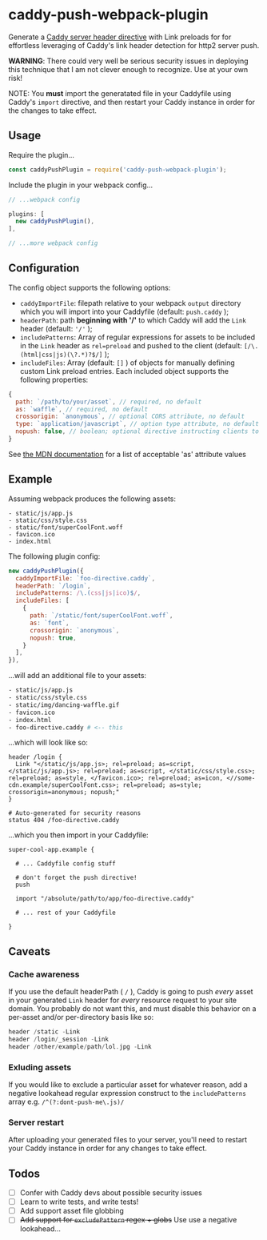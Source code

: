 # caddy-push-webpack-plugin
Generate a [Caddy server header directive](https://caddyserver.com/docs/header) with Link preloads for for effortless leveraging of Caddy's link header detection for http2 server push.

**WARNING**: There could very well be serious security issues in deploying this technique that I am not clever enough to recognize. Use at your own risk!

NOTE: You **must** import the generatated file in your Caddyfile using Caddy's `import` directive, and then restart your Caddy instance in order for the changes to take effect.


## Usage

Require the plugin...

````javascript
const caddyPushPlugin = require('caddy-push-webpack-plugin');
````

Include the plugin in your webpack config...

````javascript
// ...webpack config

plugins: [
  new caddyPushPlugin(),
],

// ...more webpack config
````

## Configuration

The config object supports the following options:

* `caddyImportFile`: filepath relative to your webpack `output` directory which you will import into your Caddyfile (default: `push.caddy` );
* `headerPath`: path **beginning with '/'** to which Caddy will add the `Link` header (default: `'/'` );
* `includePatterns`: Array of regular expressions for assets to be included in the `Link` header as `rel=preload` and pushed to the client (default: `[/\.(html|css|js)(\?.*)?$/]` );
* `includeFiles`: Array (default: `[]` ) of objects for manually defining custom Link preload entries. Each included object supports the following properties:

````javascript
{
  path: `/path/to/your/asset`, // required, no default
  as: `waffle`, // required, no default
  crossorigin: `anonymous`, // optional CORS attribute, no default
  type: `application/javascript`, // option type attribute, no default
  nopush: false, // boolean; optional directive instructing clients to preload, but prevent server push; default false
}
````
See [the MDN documentation](https://developer.mozilla.org/en-US/docs/Web/HTML/Preloading_content#What_types_of_content_can_be_preloaded) for a list of acceptable 'as' attribute values


## Example

Assuming webpack produces the following assets:
````
- static/js/app.js
- static/css/style.css
- static/font/superCoolFont.woff
- favicon.ico
- index.html
````

The following plugin config:

````javascript
new caddyPushPlugin({
  caddyImportFile: `foo-directive.caddy`,
  headerPath: `/login`,
  includePatterns: /\.(css|js|ico)$/,
  includeFiles: [
    {
      path: `/static/font/superCoolFont.woff`,
      as: `font`,
      crossorigin: `anonymous`,
      nopush: true,
    }
  ],
}),
````

...will add an additional file to your assets:
````bash
- static/js/app.js
- static/css/style.css
- static/img/dancing-waffle.gif
- favicon.ico
- index.html
- foo-directive.caddy # <-- this
````

...which will look like so:
````
header /login {
  Link "</static/js/app.js>; rel=preload; as=script, </static/js/app.js>; rel=preload; as=script, </static/css/style.css>; rel=preload; as=style, </favicon.ico>; rel=preload; as=icon, <//some-cdn.example/superCoolFont.css>; rel=preload; as=style; crossorigin=anonymous; nopush;"
}

# Auto-generated for security reasons
status 404 /foo-directive.caddy
````

...which you then import in your Caddyfile:
````
super-cool-app.example {

  # ... Caddyfile config stuff

  # don't forget the push directive!
  push

  import "/absolute/path/to/app/foo-directive.caddy"

  # ... rest of your Caddyfile

}
````

## Caveats

### Cache awareness
If you use the default headerPath ( `/` ),  Caddy is going to push *every* asset in your generated `Link` header for *every* resource request to your site domain. You probably do not want this, and must disable this behavior on a per-asset and/or per-directory basis like so:

````go
header /static -Link
header /login/_session -Link
header /other/example/path/lol.jpg -Link
````

### Exluding assets
If you would like to exclude a particular asset for whatever reason, add a negative lookahead regular expression construct to the `includePatterns` array e.g. `/^(?:dont-push-me\.js)/`

### Server restart
After uploading your generated files to your server, you'll need to restart your Caddy instance in order for any changes to take effect.


## Todos

- [ ] Confer with Caddy devs about possible security issues
- [ ] Learn to write tests, and write tests!
- [ ] Add support asset file globbing
- [ ] ~~Add support for `excludePattern` regex + globs~~ Use use a negative lookahead...